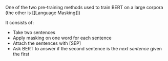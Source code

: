 One of the two pre-training methods used to train BERT on a large corpora (the other is [[Language Masking]])

It consists of:
- Take two sentences
- Apply masking on one word for each sentence
- Attach the sentences with \[SEP\]
- Ask BERT to answer if the second sentence is the *next sentence* given the first

